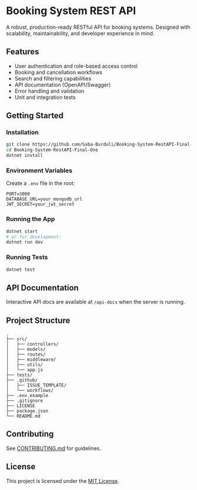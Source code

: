 # Booking System REST API

A robust, production-ready RESTful API for booking systems. Designed with scalability, maintainability, and developer experience in mind.

## Features

- User authentication and role-based access control
- Booking and cancellation workflows
- Search and filtering capabilities
- API documentation (OpenAPI/Swagger)
- Error handling and validation
- Unit and integration tests

## Getting Started



### Installation

```bash
git clone https://github.com/Saba-Burduli/Booking-System-RestAPI-Final-One.git
cd Booking-System-RestAPI-Final-One
dotnet install
```

### Environment Variables

Create a `.env` file in the root:

```
PORT=3000
DATABASE_URL=your_mongodb_url
JWT_SECRET=your_jwt_secret
```

### Running the App

```bash
dotnet start
# or for development:
dotnet run dev
```

### Running Tests

```bash
dotnet test
```

## API Documentation

Interactive API docs are available at `/api-docs` when the server is running.

## Project Structure

```
.
├── src/
│   ├── controllers/
│   ├── models/
│   ├── routes/
│   ├── middleware/
│   ├── utils/
│   └── app.js
├── tests/
├── .github/
│   ├── ISSUE_TEMPLATE/
│   └── workflows/
├── .env.example
├── .gitignore
├── LICENSE
├── package.json
└── README.md
```

## Contributing

See [CONTRIBUTING.md](CONTRIBUTING.md) for guidelines.

## License

This project is licensed under the [MIT License](LICENSE).
